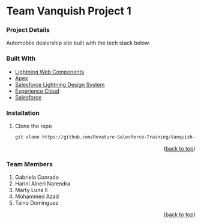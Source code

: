 # Team Vanquish Project 1

### Project Details

Automobile dealership site built with the tech stack below.

### Built With

* [Lightning Web Components](https://developer.salesforce.com/docs/component-library/documentation/en/lwc)
* [Apex](https://developer.salesforce.com/docs/atlas.en-us.apexcode.meta/apexcode/apex_dev_guide.htm)
* [Salesforce Lightning Design System](https://www.lightningdesignsystem.com/)
* [Experience Cloud](https://resources.docs.salesforce.com/latest/latest/en-us/sfdc/pdf/communities.pdf)
* [Salesforce](https://www.salesforce.com/)

### Installation

1. Clone the repo
   ```sh
   git clone https://github.com/Revature-Salesforce-Training/Vanquish-P1.git
   ```
<p align="right">(<a href="#top">back to top</a>)</p>

### Team Members

1. Gabriela Conrado
2. Harini Aineri Narendra
3. Marty Luna II
4. Mohammed Azad
5. Taino Dominguez

<p align="right">(<a href="#top">back to top</a>)</p>

